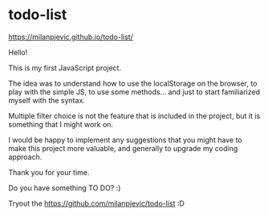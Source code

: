# todo-list
https://milanpjevic.github.io/todo-list/

Hello!

This is my first JavaScript project.

The idea was to understand how to use the localStorage on the browser, 
to play with the simple JS, to use some methods... and just to start familiarized myself with the syntax.

Multiple filter choice is not the feature that is included in the project, 
but it is something that I might work on.

I would be happy to implement any suggestions that you might have to make this project more valuable, 
and generally to upgrade my coding approach. 

Thank you for your time. 

Do you have something TO DO? :)

Tryout the https://github.com/milanpjevic/todo-list  :D
